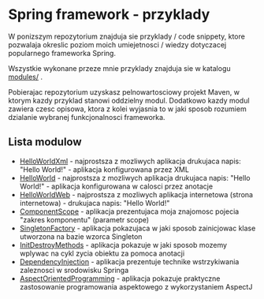 Spring framework - przyklady
============================

W ponizszym repozytorium znajduja sie przyklady / code snippety, ktore pozwalaja okreslic poziom moich umiejetnosci / wiedzy dotyczacej 
popularnego frameworka Spring.

Wszystkie wykonane przeze mnie przyklady znajduja sie w katalogu [modules/](modules/) . 

Pobierajac repozytorium uzyskasz pelnowartosciowy projekt Maven, w ktorym kazdy przyklad stanowi oddzielny modul. Dodatkowo kazdy modul zawiera 
czesc opisowa, ktora z kolei wyjasnia to w jaki sposob rozumiem dzialanie wybranej funkcjonalnosci frameworka.



Lista modulow
-------------

 * [HelloWorldXml](modules/HelloWorldXml/) - najprostsza z mozliwych aplikacja drukujaca napis: "Hello World!" - aplikacja konfigurowana przez XML
 * [HelloWorld](modules/HelloWorld/) - najprostsza z mozliwych aplikacja drukujaca napis: "Hello World!" - aplikacja konfigurowana w calosci przez anotacje
 * [HelloWorldWeb](modules/HelloWorldWeb/) - najprostsza z mozliwych aplikacja internetowa (strona internetowa) - drukujaca napis: "Hello World!"
 * [ComponentScope](modules/ComponentScope/) - aplikacja prezentujaca moja znajomosc pojecia "zakres komponentu" (parametr scope)
 * [SingletonFactory](modules/SingletonFactory/) - aplikacja pokazujaca w jaki sposob zainicjowac klase utworzona na bazie wzorca Singleton
 * [InitDestroyMethods](modules/InitDestroyMethods/) - aplikacja pokazuje w jaki sposob mozemy wplywac na cykl zycia obiektu za pomoca anotacji
 * [DependencyInjection](modules/DependencyInjection/) - aplikacja prezentuje technike wstrzykiwania zaleznosci w srodowisku Springa
 * [AspectOrientedProgramming](modules/AspectOrientedProgramming/) - aplikacja pokazuje praktyczne zastosowanie programowania aspektowego z wykorzystaniem AspectJ